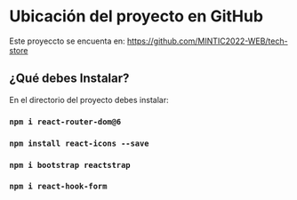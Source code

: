 # Ubicación del proyecto en GitHub

Este proyeccto se encuenta en: https://github.com/MINTIC2022-WEB/tech-store

## ¿Qué debes Instalar?

En el directorio del proyecto debes instalar:

### `npm i react-router-dom@6`
### `npm install react-icons --save`
### `npm i bootstrap reactstrap`
### `npm i react-hook-form`

